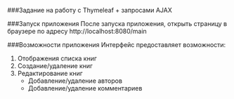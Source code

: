 ###Задание на работу с Thymeleaf + запросами AJAX

###Запуск приложения
После запуска приложения, открыть страницу в браузере по адресу
http://localhost:8080/main

###Возможности приложения
Интерфейс предоставляет возможности:
1. Отображения списка книг
2. Создание/удаление книг
4. Редактирование книг
   * Добавление/удаление авторов
   * Добавление/удаление комментариев